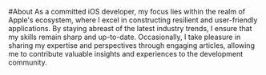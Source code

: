 #About
As a committed iOS developer, my focus lies within the realm of Apple's ecosystem, where I excel in constructing resilient and user-friendly applications. By staying abreast of the latest industry trends, I ensure that my skills remain sharp and up-to-date. Occasionally, I take pleasure in sharing my expertise and perspectives through engaging articles, allowing me to contribute valuable insights and experiences to the development community.

<!---
tgarayua/tgarayua is a ✨ special ✨ repository because its `README.md` (this file) appears on your GitHub profile.
You can click the Preview link to take a look at your changes.
--->
